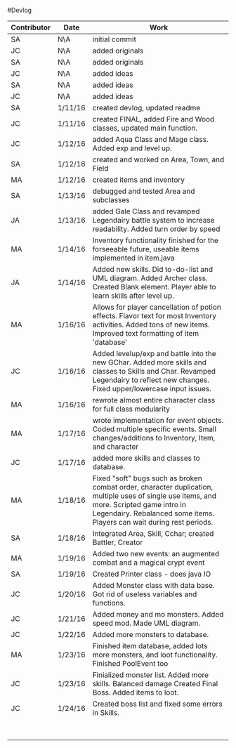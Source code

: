 #Devlog

| Contributor |   Date   |  Work                          |
|-------------|----------|--------------------------------|
| SA          |  N\A     |  initial commit                |
| JC          |  N\A     |  added originals               |
| SA          |  N\A     |  added originals               |
| JC          |  N\A     |  added ideas                   |
| SA          |  N\A     |  added ideas                   |
| JC          |  N\A     |  added ideas                   |
| SA          | 1/11/16  |  created devlog, updated readme|
| JC          | 1/11/16  |  created FINAL, added Fire and Wood classes, updated main function.                  |
| JC          | 1/12/16  |  added Aqua Class and Mage class. Added exp and level up.                                |
| SA          | 1/12/16  |  created and worked on Area, Town, and Field                              |
| MA          | 1/12/16  |  created items and inventory   |
| SA          | 1/13/16  |  debugged and tested Area and subclasses 
| JA          | 1/13/16  |  added Gale Class and revamped Legendairy battle system to increase readability. Added turn order by speed
| MA          | 1/14/16  |  Inventory functionality finished for the forseeable future, useable items implemented in item.java       |
| JA          | 1/14/16  |     Added new skills. Did to-do-list and UML diagram. Added Archer class. Created Blank element. Player able to learn skills after level up.                           |
| MA          | 1/16/16  | Allows for player cancellation of potion effects. Flavor text for most Inventory activities. Added tons of new items. Improved text formatting of item 'database'                               |
|JC           | 1/16/16  | Added levelup/exp and battle into the new GChar. Added more skills and classes to Skills and Char. Revamped Legendairy to reflect new changes. Fixed upper/lowercase input issues.                                |
|MA           | 1/16/16  |rewrote almost entire character class for full class modularity                                |
|MA           | 1/17/16  |wrote implementation for event objects. Coded multiple specific events. Small changes/additions to Inventory, Item, and character                              |
|JC           | 1/17/16  |added more skills and classes to database.                                                 |
|MA           | 1/18/16  |Fixed "soft" bugs such as broken combat order, character duplication, multiple uses of single use items, and more. Scripted game intro in Legendairy. Rebalanced some items. Players can wait during rest periods.
|SA           | 1/18/16  |Integrated Area, Skill, Cchar; created Battler, Creator   |
|MA           | 1/19/16  |Added two new events: an augmented combat and a magical crypt event|
|SA           | 1/19/16  | Created Printer class - does java IO             |
|JC           | 1/20/16  |Added Monster class with data base. Got rid of useless variables and functions.                                               |
|JC           | 1/21/16  |Added money and mo monsters. Added speed mod. Made UML diagram.                                                |
|JC           | 1/22/16  |Added more monsters to database.                                                |
|MA           | 1/23/16  |Finished item database, added lots more monsters, and loot functionality. Finished PoolEvent too                                                 |
|JC           | 1/23/16  |Finialized monster list. Added more skills. Balanced damage Created Final Boss. Added items to loot.                                                 |
|JC           | 1/24/16  |Created boss list and fixed some errors in Skills.                                                 |
|             |          |                                                 |
|             |          |                                                 |
|             |          |                                                 |
|             |          |                                                 |
|             |          |                                                 |
|             |          |                                                 |
|             |          |                                                 |
|             |          |                                                 |

